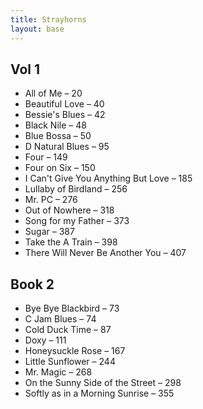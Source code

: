 ```yaml
---
title: Strayhorns
layout: base
---
```



## Vol 1

- All of Me – 20
- Beautiful Love – 40
- Bessie's Blues – 42
- Black Nile – 48
- Blue Bossa – 50
- D Natural Blues – 95
- Four – 149
- Four on Six – 150
- I Can't Give You Anything But Love – 185
- Lullaby of Birdland – 256
- Mr. PC – 276
- Out of Nowhere – 318
- Song for my Father – 373
- Sugar – 387
- Take the A Train – 398
- There Will Never Be Another You – 407


## Book 2

- Bye Bye Blackbird – 73
- C Jam Blues – 74
- Cold Duck Time – 87
- Doxy – 111
- Honeysuckle Rose – 167
- Little Sunflower – 244
- Mr. Magic – 268
- On the Sunny Side of the Street – 298
- Softly as in a Morning Sunrise – 355
